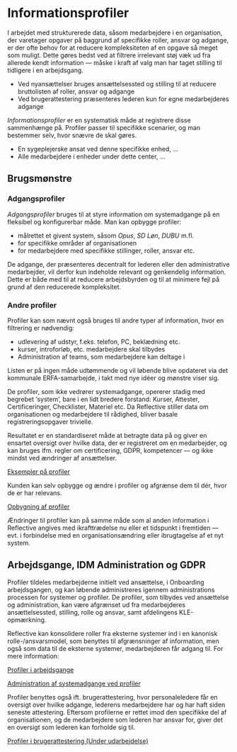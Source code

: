 # Informationsprofiler

I arbejdet med strukturerede data, såsom medarbejdere i en organisation, der
varetager opgaver på baggrund af specifikke roller, ansvar og adgange, er der
ofte behov for at reducere kompleksiteten af en opgave så meget som muligt. Dette
gøres bedst ved at filtrere irrelevant støj væk ud fra allerede kendt information
— måske i kraft af valg man har taget stilling til tidligere i en arbejdsgang.

- Ved nyansættelser bruges ansættelsessted og stilling til at reducere
  bruttolisten af roller, ansvar og adgange
- Ved brugerattestering præsenteres lederen kun for egne medarbejderes adgange

_Informationsprofiler_ er en systematisk måde at registrere disse sammenhænge
på. Profiler passer til specifikke scenarier, og man bestemmer selv, hvor snævre
de skal gøres.

- En sygeplejerske ansat ved denne specifikke enhed, ...
- Alle medarbejdere i enheder under dette center, ...

## Brugsmønstre

### Adgangsprofiler

_Adgangsprofiler_ bruges til at styre information om systemadgange på en
fleksibel og konfigurerbar måde. Man kan opbygge profiler:

- målrettet et givent system, såsom _Opus_, _SD Løn_, _DUBU_ m.fl.
- for specifikke områder af organisationen
- for medarbejdere med specifikke stillinger, roller, ansvar etc.

De adgange, der præsenteres decentralt for lederen eller den administrative
medarbejder, vil derfor kun indeholde relevant og genkendelig information. Dette
er både med til at reducere arbejdsbyrden og til at minimere fejl på grund af den
reducerede kompleksitet.

### Andre profiler

Profiler kan som nævnt også bruges til andre typer af information, hvor en
filtrering er nødvendig:

- udlevering af udstyr, f.eks. telefon, PC, beklædning etc.
- kurser, introforløb, etc. medarbejdere skal tilbydes
- Administration af teams, som medarbejdere kan deltage i

Listen er på ingen måde udtømmende og vil løbende blive opdateret via det
kommunale ERFA-samarbejde, i takt med nye idéer og mønstre viser sig.

De profiler, som ikke vedrører systemadgange, opererer stadig med begrebet
‘system’, bare i en lidt bredere forstand: Kurser, Attester, Certificeringer,
Checklister, Materiel etc. Da Reflective stiller data om organisationen og
medarbejdere til rådighed, bliver basale registreringsopgaver trivielle.

Resultatet er en standardiseret måde at betragte data på og giver en ensartet
oversigt over hvilke data, der er registreret om en medarbejder, og kan bruges
ifm. regler om certificering, GDPR, kompetencer — og ikke mindst ved ændringer af
ansættelser.

[Eksempler på profiler](profiles/examples2.md)

Kunden kan selv opbygge og ændre i profiler og afgrænse dem til dér, hvor de er
har relevans.

[Opbygning af profiler](profiles/profile-editor.md)

Ændringer til profiler kan på samme måde som al anden information i Reflective
angives med ikrafttrædelse nu eller et tidspunkt i fremtiden — evt. i forbindelse
med en organisationsændring eller ibrugtagelse af et nyt system.

## Arbejdsgange, IDM Administration og GDPR

Profiler tildeles medarbejderne initielt ved ansættelse, i Onboarding
arbejdsgangen, og kan løbende administreres igennem administrations processen for
systemer og profiler. De profiler, som tilbydes ved ansættelse og administration,
kan være afgrænset ud fra medarbejderes ansættelsessted, stilling, rolle og
ansvar, samt afdelingens KLE-opmærkning.

Reflective kan konsolidere roller fra eksterne systemer ind i en kanonisk
rolle-/ansvarsmodel, som benyttes til afgrænsninger af information, men også som
data til de eksterne systemer, medarbejderen får adgang til. For mere
information:

[Profiler i arbejdsgange](profiles/profiles-in-processes.md)

[Administration af systemadgange ved profiler](profiles/profiles-administration.md)

Profiler benyttes også ift. brugerattestering, hvor personaleledere får en
oversigt over hvilke adgange, lederens medarbejdere har og har haft siden
seneste attestering. Eftersom profilerne er rettet imod den specifikke del af
organisationen, og de medarbejdere som lederen har ansvar for, giver det en
oversigt som lederen kan forholde sig til.

[Profiler i brugerattestering (Under udarbejdelse)](profiles/profiles-in-gdpr.md)
